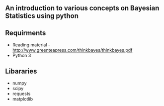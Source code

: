## An introduction to various concepts on Bayesian Statistics using python 

## Requirments
* Reading material - http://www.greenteapress.com/thinkbayes/thinkbayes.pdf
* Python 3

## Libararies
* numpy 
* scipy
* requests
* matplotlib


